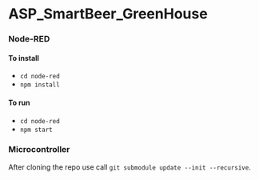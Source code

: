 # ASP_SmartBeer_GreenHouse

### Node-RED

#### To install

- `cd node-red`
- `npm install`

#### To run

- `cd node-red`
- `npm start`

### Microcontroller

After cloning the repo use call `git submodule update --init --recursive`.
